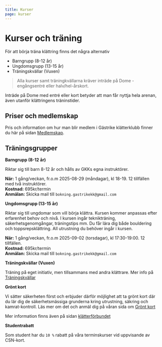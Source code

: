 ```yaml
---
title: Kurser
page: kurser
---
```


# Kurser och träning

För att börja träna klättring finns det några alternativ

- Barngrupp (8-12 år)
- Ungdomsgrupp (13-15 år)
- Träningskvällar (Vuxen)

> Alla kurser samt träningkvällarna kräver inträde på Dome - engångsentré eller halv/hel-årskort.

Inträde på Dome med entré eller kort betyder att man får nyttja hela arenan, även utanför klättringens träninstider.

## Priser och medlemskap

Pris och information om hur man blir medlem i Gästrike klätterklubb finner du här på sidan [Medlemskap](./medlemskap).

## Träningsgrupper

**Barngrupp (8-12 år)**

Riktar sig till barn 8-12 år och hålls av GKKs egna instruktörer.

**När:** 1 gång/veckan, fr.o.m 2025-08-29 (måndagar), kl 18-19. 12 tillfällen med två instruktörer.\
**Kostnad:** 695kr/termin\
**Anmälan:** Skicka mail till `bokning.gastrikekk@gmail.com`

**Ungdomsgrupp (13-15 år)**

Riktar sig till ungdomar som vill börja klättra. Kursen kommer anpassas efter erfarenhet behov och nivå. I kursen ingår teknikträning, säkerhetsgenomgångar, träningstips mm. Du får lära dig både bouldering och toppsrepsklättring. All utrustning du behöver ingår i kursen.

**När:** 1 gång/veckan, fr.o.m 2025-09-02 (torsdagar), kl 17:30-19:00. 12 tillfällen.\
**Kostnad:** 695kr/termin\
**Anmälan:** Skicka mail till `bokning.gastrikekk@gmail.com`

**Träningskvällar (Vuxen)**

Träning på eget initiativ, men tillsammans med andra klättrare. Mer info på [Träningskvällar](./traningskvallar)

**Grönt kort**

Vi sätter säkerheten först och erbjuder därför möjlighet att ta grönt kort där du lär dig de säkerhetsmässiga grunderna kring utrustning, säkring och kamrat-kontroll. Läs mer om det och anmäl dig på våran sida om <a href="/posts/Kurs Grönt kort">Grönt kort</a>

Mer information finns även på sidan <a href="https://www.klatterforbundet.se/utbildning/gront-och-rott-kort/" target="_blank">klätterförbundet</a>

**Studentrabatt**

Som student har du `10 %` rabatt på våra terminskurser vid uppvisande av CSN-kort.
